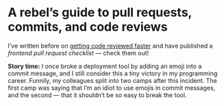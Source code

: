 # A rebel’s guide to pull requests, commits, and code reviews

I’ve written before on [getting code reviewed faster](/blog/faster-code-reviews/) and have published a _frontend pull request checklist_ — check them out!

**Story time:** I once broke a deployment tool by adding an emoji into a commit message, and I still consider this a tiny victory in my programming career. Funnily, my colleagues split into two camps after this incident. The first camp was saying that I’m an idiot to use emojis in commit messages, and the second — that it shouldn’t be so easy to break the tool.
